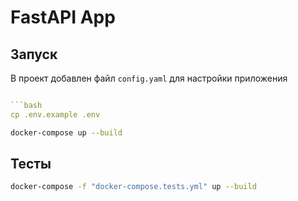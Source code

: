 # FastAPI App

## Запуск

В проект добавлен файл `config.yaml` для настройки приложения

````yaml

```bash
cp .env.example .env
````

```bash
docker-compose up --build
```

## Тесты

```bash
docker-compose -f "docker-compose.tests.yml" up --build
```
